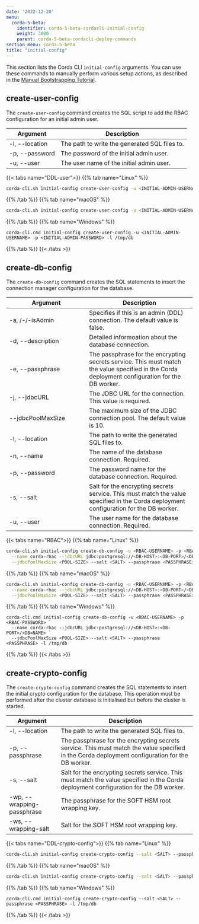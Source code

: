 ```yaml
---
date: '2022-12-20'
menu:
  corda-5-beta:
    identifier: corda-5-beta-cordacli-initial-config
    weight: 3000
    parent: corda-5-beta-cordacli-deploy-commands
section_menu: corda-5-beta
title: "initial-config"
---
```


This section lists the Corda CLI `initial-config` arguments. You can use these commands to manually perform various setup actions, as described in the [Manual Bootstrapping Tutorial](deployment-tutorials/manual.html).

## create-user-config 

The `create-user-config` command creates the SQL script to add the RBAC configuration for an initial admin user. 

| Argument       | Description                                   |
| -------------- | --------------------------------------------- |
| -l, --location | The path to write the generated SQL files to. |
| -p, --password | The password of the initial admin user.       |
| -u, --user     | The user name of the initial admin user.      |

{{< tabs name="DDL-user">}}
{{% tab name="Linux" %}}
```sh
corda-cli.sh initial-config create-user-config -u <INITIAL-ADMIN-USERNAME> -p <INITIAL-ADMIN-PASSWORD> -l /tmp/db
```
{{% /tab %}}
{{% tab name="macOS" %}}
```sh
corda-cli.sh initial-config create-user-config -u <INITIAL-ADMIN-USERNAME> -p <INITIAL-ADMIN-PASSWORD> -l /tmp/db
```
{{% /tab %}}
{{% tab name="Windows" %}}
```shell
corda-cli.cmd initial-config create-user-config -u <INITIAL-ADMIN-USERNAME> -p <INITIAL-ADMIN-PASSWORD> -l /tmp/db
```
{{% /tab %}}
{{< /tabs >}}

## create-db-config

The `create-db-config` command creates the SQL statements to insert the connection manager configuration for the database.

| <div style="width:200px">Argument</div>           | Description                                                                                                                                      |
| ----------------- | ------------------------------------------------------------------------------------------------------------------------------------------------ |
| -a, /-/-isAdmin     | Specifies if this is an admin (DDL) connection. The default value is false.                                                                      |
| -d, --description | Detailed informoation about the database connection.                                                                                             |
| -e, --passphrase  | The passphrase for the encrypting secrets service.  This must match the value specified in the Corda deployment configuration for the DB worker. |
| -j, --jdbcURL     | The JDBC URL for the connection. This value is required.                                                                                         |
| --jdbcPoolMaxSize | The maximum size of the JDBC connection pool. The default value is 10.                                                                           |
| -l, --location    | The path to write the generated SQL files to.                                                                                                    |
| -n, --name        | The name of the database connection. Required.                                                                                                   |
| -p, --password    | The password name for the database connection. Required.                                                                                         |
| -s, --salt        | Salt for the encrypting secrets service. This must match the value specified in the Corda deployment configuration for the DB worker.            |
| -u, --user        | The user name for the database connection. Required.                                                                                             |

{{< tabs name="RBAC">}}
{{% tab name="Linux" %}}
```sh
corda-cli.sh initial-config create-db-config -u <RBAC-USERNAME> -p <RBAC-PASSWORD> \
  --name corda-rbac --jdbcURL jdbc:postgresql://<DB-HOST>:<DB-PORT>/<DB=NAME> \
  --jdbcPoolMaxSize <POOL-SIZE> --salt <SALT> --passphrase <PASSPHRASE> -l /tmp/db
```
{{% /tab %}}
{{% tab name="macOS" %}}
```sh
corda-cli.sh initial-config create-db-config -u <RBAC-USERNAME> -p <RBAC-PASSWORD> \
  --name corda-rbac --jdbcURL jdbc:postgresql://<DB-HOST>:<DB-PORT>/<DB=NAME> \
  --jdbcPoolMaxSize <POOL-SIZE> --salt <SALT> --passphrase <PASSPHRASE> -l /tmp/db
```
{{% /tab %}}
{{% tab name="Windows" %}}
```shell
corda-cli.cmd initial-config create-db-config -u <RBAC-USERNAME> -p <RBAC-PASSWORD> `
  --name corda-rbac --jdbcURL jdbc:postgresql://<DB-HOST>:<DB-PORT>/<DB=NAME> `
  --jdbcPoolMaxSize <POOL-SIZE> --salt <SALT> --passphrase <PASSPHRASE> -l /tmp/db
```
{{% /tab %}}
{{< /tabs >}}

## create-crypto-config

The `create-crypto-config` command creates the SQL statements to insert the initial crypto configuration for the database. This operation must be performed after the cluster database is initialised but before the cluster is started.

| Argument         | Description                                                                                                                                      |
| ---------------- | ------------------------------------------------------------------------------------------------------------------------------------------------ |
| -l, --location   | The path to write the generated SQL files to.                                                                                                    |
| -p, --passphrase | The passphrase for the encrypting secrets service.  This must match the value specified in the Corda deployment configuration for the DB worker. |
| -s, --salt       | Salt for the encrypting secrets service. This must match the value specified in the Corda deployment configuration for the DB worker.            |
| -wp, --wrapping-passphrase   | The passphrase for the SOFT HSM root wrapping key.                                                                                                   |
| -ws, --wrapping-salt   | Salt for the SOFT HSM root wrapping key.                                                                                                  |

{{< tabs name="DDL-crypto-config">}}
{{% tab name="Linux" %}}
```sh
corda-cli.sh initial-config create-crypto-config --salt <SALT> --passphrase <PASSPHRASE> -l /tmp/db
```
{{% /tab %}}
{{% tab name="macOS" %}}
```sh
corda-cli.sh initial-config create-crypto-config --salt <SALT> --passphrase <PASSPHRASE> -l /tmp/db
```
{{% /tab %}}
{{% tab name="Windows" %}}
```shell
corda-cli.cmd initial-config create-crypto-config --salt <SALT> --passphrase <PASSPHRASE> -l /tmp/db
```
{{% /tab %}}
{{< /tabs >}}